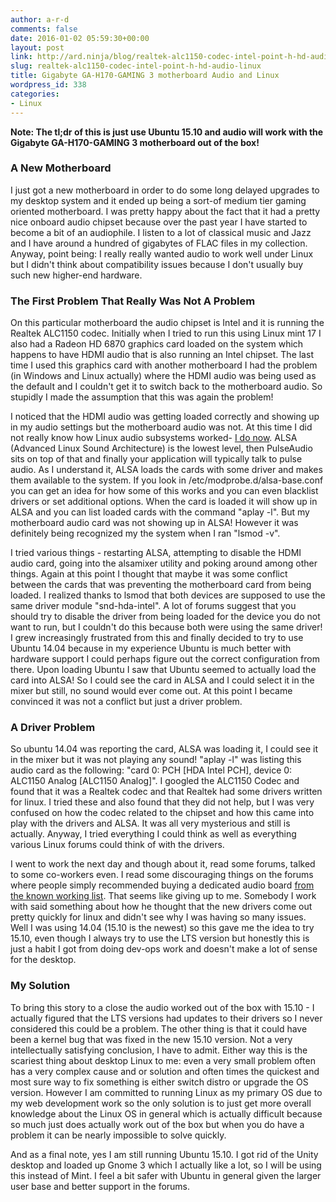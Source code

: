 ```yaml
---
author: a-r-d
comments: false
date: 2016-01-02 05:59:30+00:00
layout: post
link: http://ard.ninja/blog/realtek-alc1150-codec-intel-point-h-hd-audio-linux/
slug: realtek-alc1150-codec-intel-point-h-hd-audio-linux
title: Gigabyte GA-H170-GAMING 3 motherboard Audio and Linux
wordpress_id: 338
categories:
- Linux
---
```


**Note: The tl;dr of this is just use Ubuntu 15.10 and audio will work with the Gigabyte GA-H170-GAMING 3 motherboard out of the box!**


### A New Motherboard

I just got a new motherboard in order to do some long delayed upgrades to my desktop system and it ended up being a sort-of medium tier gaming oriented motherboard. I was pretty happy about the fact that it had a pretty nice onboard audio chipset because over the past year I have started to become a bit of an audiophile. I listen to a lot of classical music and Jazz and I have around a hundred of gigabytes of FLAC files in my collection. Anyway, point being: I really really wanted audio to work well under Linux but I didn't think about compatibility issues because I don't usually buy such new higher-end hardware.



### The First Problem That Really Was Not A Problem

On this particular motherboard the audio chipset is Intel and it is running the Realtek ALC1150 codec. Initially when I tried to run this using Linux mint 17 I also had a Radeon HD 6870 graphics card loaded on the system which happens to have HDMI audio that is also running an Intel chipset. The last time I used this graphics card with another motherboard I had the problem (in Windows and Linux actually) where the HDMI audio was being used as the default and I couldn't get it to switch back to the motherboard audio. So stupidly I made the assumption that this was again the problem!

I noticed that the HDMI audio was getting loaded correctly and showing up in my audio settings but the motherboard audio was not. At this time I did not really know how Linux audio subsystems worked- [I do now](http://tuxradar.com/content/how-it-works-linux-audio-explained). ALSA (Advanced Linux Sound Architecture) is the lowest level, then PulseAudio sits on top of that and finally your application will typically talk to pulse audio. As I understand it, ALSA loads the cards with some driver and makes them available to the system. If you look in /etc/modprobe.d/alsa-base.conf you can get an idea for how some of this works and you can even blacklist drivers or set additional options. When the card is loaded it will show up in ALSA and you can list loaded cards with the command "aplay -l". But my motherboard audio card was not showing up in ALSA! However it was definitely being recognized my the system when I ran "lsmod -v".

I tried various things - restarting ALSA, attempting to disable the HDMI audio card, going into the alsamixer utility and poking around among other things. Again at this point I thought that maybe it was some conflict between the cards that was preventing the motherboard card from being loaded. I realized thanks to lsmod that both devices are supposed to use the same driver module "snd-hda-intel". A lot of forums suggest that you should try to disable the driver from being loaded for the device you do not want to run, but I couldn't do this because both were using the same driver! I grew increasingly frustrated from this and finally decided to try to use Ubuntu 14.04 because in my experience Ubuntu is much better with hardware support I could perhaps figure out the correct configuration from there. Upon loading Ubuntu I saw that Ubuntu seemed to actually load the card into ALSA! So I could see the card in ALSA and I could select it in the mixer but still, no sound would ever come out. At this point I became convinced it was not a conflict but just a driver problem.




### A Driver Problem

So ubuntu 14.04 was reporting the card, ALSA was loading it, I could see it in the mixer but it was not playing any sound! "aplay -l" was listing this audio card as the following: "card 0: PCH [HDA Intel PCH], device 0: ALC1150 Analog [ALC1150 Analog]". I googled the ALC1150 Codec and found that it was a Realtek codec and that Realtek had some drivers written for linux. I tried these and also found that they did not help, but I was very confused on how the codec related to the chipset and how this came into play with the drivers and ALSA. It was all very mysterious and still is actually. Anyway, I tried everything I could think as well as everything various Linux forums could think of with the drivers.

I went to work the next day and though about it, read some forums, talked to some co-workers even. I read some discouraging things on the forums where people simply recommended buying a dedicated audio board [from the known working list](http://www.alsa-project.org/main/index.php/Matrix:Main). That seems like giving up to me. Somebody I work with said something about how he thought that the new drivers come out pretty quickly for linux and didn't see why I was having so many issues. Well I was using 14.04 (15.10 is the newest) so this gave me the idea to try 15.10, even though I always try to use the LTS version but honestly this is just a habit I got from doing dev-ops work and doesn't make a lot of sense for the desktop.



### My Solution

To bring this story to a close the audio worked out of the box with 15.10 - I actually figured that the LTS versions had updates to their drivers so I never considered this could be a problem. The other thing is that it could have been a kernel bug that was fixed in the new 15.10 version. Not a very intellectually satisfying conclusion, I have to admit. Either way this is the scariest thing about desktop Linux to me: even a very small problem often has a very complex cause and or solution and often times the quickest and most sure way to fix something is either switch distro or upgrade the OS version. However I am committed to running Linux as my primary OS due to my web development work so the only solution is to just get more overall knowledge about the Linux OS in general which is actually difficult because so much just does actually work out of the box but when you do have a problem it can be nearly impossible to solve quickly.

And as a final note, yes I am still running Ubuntu 15.10. I got rid of the Unity desktop and loaded up Gnome 3 which I actually like a lot, so I will be using this instead of Mint. I feel a bit safer with Ubuntu in general given the larger user base and better support in the forums.
